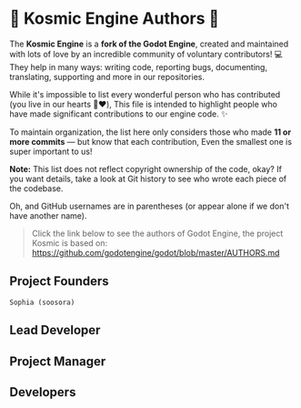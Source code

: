 # 🌟 Kosmic Engine Authors 🌟

The **Kosmic Engine** is a **fork of the Godot Engine**, created and maintained with lots of love by an incredible community of 
voluntary contributors! 💻 They help in many ways: writing code, reporting bugs, 
documenting, translating, supporting and more in our repositories.  

While it's impossible to list every wonderful person who has contributed (you live in our hearts 🥹❤️), 
This file is intended to highlight people who have made significant contributions to our engine code. ✨  

To maintain organization, the list here only considers those who made **11 or more commits** — but know that each contribution, 
Even the smallest one is super important to us!

**Note:** This list does not reflect copyright ownership of the code, okay? 
If you want details, take a look at Git history to see who wrote each piece of the codebase.  

Oh, and GitHub usernames are in parentheses (or appear alone if we don't have another name).

> Click the link below to see the authors of Godot Engine, the project Kosmic is based on:
> https://github.com/godotengine/godot/blob/master/AUTHORS.md

## Project Founders

    Sophia (soosora)

## Lead Developer

## Project Manager

## Developers
